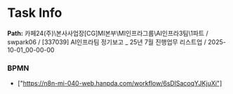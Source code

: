 # Task Info

**Path:** 카페24(주)\본사사업장\[CG]MI본부\MI인프라그룹\AI인프라3팀\1파트 / swpark06 / [337039] AI인프라팀 정기보고 _ 25년 7월 진행업무 리스트업 / 2025-10-01_00-00-00

### BPMN
- ["https://n8n-mi-040-web.hanpda.com/workflow/6sDlSacoqYJKjuXi"]

